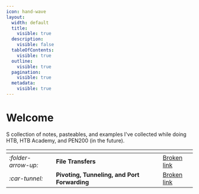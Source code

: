 ```yaml
---
icon: hand-wave
layout:
  width: default
  title:
    visible: true
  description:
    visible: false
  tableOfContents:
    visible: true
  outline:
    visible: true
  pagination:
    visible: true
  metadata:
    visible: true
---
```


# Welcome

S collection of notes, pasteables, and examples I've collected while doing HTB, HTB Academy, and PEN200 (in the future).

<table data-view="cards"><thead><tr><th></th><th></th><th data-hidden data-card-cover data-type="files"></th><th data-hidden></th><th data-hidden data-card-target data-type="content-ref"></th></tr></thead><tbody><tr><td><i class="fa-folder-arrow-up">:folder-arrow-up:</i></td><td><strong>File Transfers</strong></td><td></td><td></td><td><a href="broken-reference">Broken link</a></td></tr><tr><td><i class="fa-car-tunnel">:car-tunnel:</i></td><td><strong>Pivoting, Tunneling, and Port Forwarding</strong></td><td></td><td></td><td><a href="broken-reference">Broken link</a></td></tr></tbody></table>
